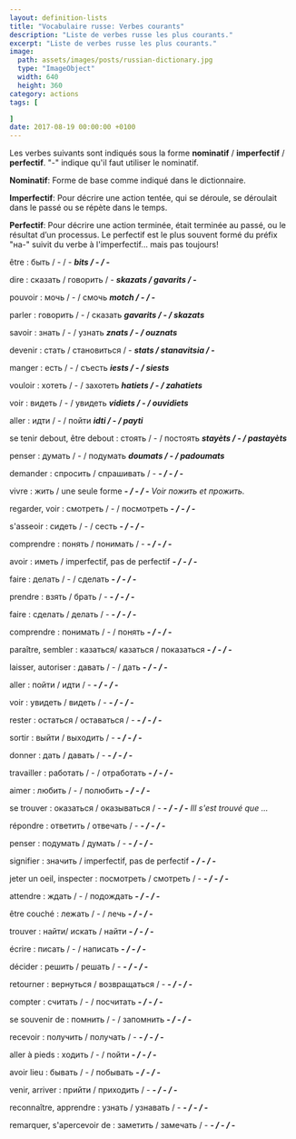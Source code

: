 ```yaml
---
layout: definition-lists
title: "Vocabulaire russe: Verbes courants"
description: "Liste de verbes russe les plus courants."
excerpt: "Liste de verbes russe les plus courants."
image:
  path: assets/images/posts/russian-dictionary.jpg
  type: "ImageObject"
  width: 640
  height: 360
category: actions
tags: [

]
date: 2017-08-19 00:00:00 +0100
---
```


Les verbes suivants sont indiqués sous la forme **nominatif** / **imperfectif** / **perfectif**. "-" indique qu'il faut utiliser le nominatif.

**Nominatif**: Forme de base comme indiqué dans le dictionnaire.

**Imperfectif**: Pour décrire une action tentée, qui se déroule, se déroulait dans le passé ou se répète dans le temps.

**Perfectif**: Pour décrire une action terminée, était terminée au passé, ou le résultat d’un processus. Le perfectif est le plus souvent formé du préfix "на-" suivit du verbe à l'imperfectif... mais pas toujours!

être
: быть / - / -
*__bits / - / -__*

dire
: сказать / говорить / -
*__skazats / gavarits / -__*

pouvoir
: мочь / - / смочь
*__motch / - / -__*

parler
: говорить / - / сказать
*__gavarits / - / skazats__*

savoir
: знать / - / узнать
*__znats / - / ouznats__*

devenir
: стать / становиться / -
*__stats / stanavitsia / -__*

manger
: есть / - / съесть
*__iests / - / siests__*

vouloir
: хотеть / - / захотеть
*__hatiets / - / zahatiets__*

voir
: видеть / - / увидеть
*__vidiets / - / ouvidiets__*

aller
: идти / - / пойти
*__idti / - / payti__*

se tenir debout, être debout
: стоять / - / постоять
*__stayèts / - / pastayèts__*

penser
: думать / - / подумать
*__doumats / - / padoumats__*

demander
: спросить / спрашивать / -
*__- / - / -__*

vivre
: жить / une seule forme
*__- / - / -__  Voir пожить et прожить.*

regarder, voir
: смотреть / - / посмотреть
*__- / - / -__*

s'asseoir
: сидеть / - / сесть
*__- / - / -__*

comprendre
: понять / понимать / -
*__- / - / -__*

avoir
: иметь / imperfectif, pas de perfectif
*__- / - / -__*

faire
: делать / - / сделать
*__- / - / -__*

prendre
: взять / брать / -
*__- / - / -__*

faire
: сделать / делать / -
*__- / - / -__*

comprendre
: понимать / - / понять
*__- / - / -__*

paraître, sembler
: казаться/ казаться / показаться
*__- / - / -__*

laisser, autoriser
: давать / - / дать
*__- / - / -__*

aller
: пойти / идти / -
*__- / - / -__*

voir
: увидеть / видеть / -
*__- / - / -__*

rester
: остаться / оставаться / -
*__- / - / -__*

sortir
: выйти / выходить / -
*__- / - / -__*

donner
: дать / давать / -
*__- / - / -__*

travailler
: работать / - / отработать
*__- / - / -__*

aimer
: любить / - / полюбить
*__- / - / -__*

se trouver
: оказаться / оказываться / -
*__- / - / -__  Ill s'est trouvé que ...*

répondre
: ответить / отвечать / -
*__- / - / -__*

penser
: подумать / думать / -
*__- / - / -__*

signifier
: значить / imperfectif, pas de perfectif
*__- / - / -__*

jeter un oeil, inspecter
: посмотреть / смотреть / -
*__- / - / -__*

attendre
: ждать / - / подождать
*__- / - / -__*

être couché
: лежать / - / лечь
*__- / - / -__*

trouver
: найти/ искать / найти
*__- / - / -__*

écrire
: писать / - / написать
*__- / - / -__*

décider
: решить / решать / -
*__- / - / -__*

retourner
: вернуться / возвращаться /  -
*__- / - / -__*

compter
: считать / - / посчитать
*__- / - / -__*

se souvenir de
: помнить / - / запомнить
*__- / - / -__*

recevoir
: получить / получать / -
*__- / - / -__*

aller à pieds
: ходить / - / пойти
*__- / - / -__*

avoir lieu
: бывать / - / побывать
*__- / - / -__*

venir, arriver
: прийти / приходить / -
*__- / - / -__*

reconnaître, apprendre
: узнать / узнавать / -
*__- / - / -__*

remarquer, s'apercevoir de
: заметить / замечать / -
*__- / - / -__*
